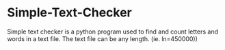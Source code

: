 # Simple-Text-Checker
Simple text checker is a python program used to find and count letters and words in a text file. The text file can be any length. (ie. ln=450000))
